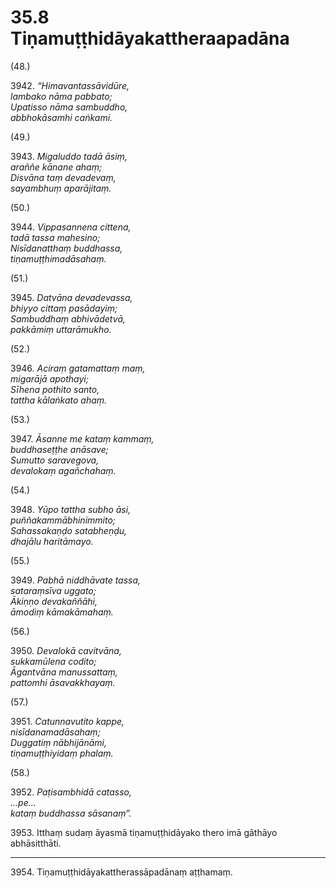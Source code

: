 

# 35.8 Tiṇamuṭṭhidāyakattheraapadāna



(48.)

3942\. _“Himavantassāvidūre,_  
_lambako nāma pabbato;_  
_Upatisso nāma sambuddho,_  
_abbhokāsamhi caṅkami._  


(49.)

3943\. _Migaluddo tadā āsiṃ,_  
_araññe kānane ahaṃ;_  
_Disvāna taṃ devadevaṃ,_  
_sayambhuṃ aparājitaṃ._  


(50.)

3944\. _Vippasannena cittena,_  
_tadā tassa mahesino;_  
_Nisīdanatthaṃ buddhassa,_  
_tiṇamuṭṭhimadāsahaṃ._  


(51.)

3945\. _Datvāna devadevassa,_  
_bhiyyo cittaṃ pasādayiṃ;_  
_Sambuddhaṃ abhivādetvā,_  
_pakkāmiṃ uttarāmukho._  


(52.)

3946\. _Aciraṃ gatamattaṃ maṃ,_  
_migarājā apothayi;_  
_Sīhena pothito santo,_  
_tattha kālaṅkato ahaṃ._  


(53.)

3947\. _Āsanne me kataṃ kammaṃ,_  
_buddhaseṭṭhe anāsave;_  
_Sumutto saravegova,_  
_devalokaṃ agañchahaṃ._  


(54.)

3948\. _Yūpo tattha subho āsi,_  
_puññakammābhinimmito;_  
_Sahassakaṇḍo satabheṇḍu,_  
_dhajālu haritāmayo._  


(55.)

3949\. _Pabhā niddhāvate tassa,_  
_sataraṃsīva uggato;_  
_Ākiṇṇo devakaññāhi,_  
_āmodiṃ kāmakāmahaṃ._  


(56.)

3950\. _Devalokā cavitvāna,_  
_sukkamūlena codito;_  
_Āgantvāna manussattaṃ,_  
_pattomhi āsavakkhayaṃ._  


(57.)

3951\. _Catunnavutito kappe,_  
_nisīdanamadāsahaṃ;_  
_Duggatiṃ nābhijānāmi,_  
_tiṇamuṭṭhiyidaṃ phalaṃ._  


(58.)

3952\. _Paṭisambhidā catasso,_  
_…pe…_  
_kataṃ buddhassa sāsanaṃ”._  


3953\. Itthaṃ sudaṃ āyasmā tiṇamuṭṭhidāyako thero imā gāthāyo abhāsitthāti.

---

3954\. Tiṇamuṭṭhidāyakattherassāpadānaṃ aṭṭhamaṃ.





